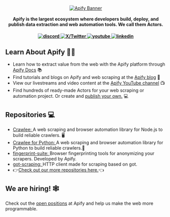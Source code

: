 <br />
<p align="center">
    <a href="https://apify.com" target="_blank"><img src="./images/banner.png" alt="Apify Banner"></a>
    <br />
    <br />
    <b>Apify is the largest ecosystem where developers build, deploy, and publish data extraction and web automation tools. We call them Actors.</b>
</p>

<h4 align="center">
  <a href="https://apify.com/discord/">
    <img src="https://img.shields.io/badge/discord-7289da.svg?style=flat-square" alt="discord">
  </a>
  <a href="https://x.com/apify/">
    <img src="https://img.shields.io/badge/twitter-18a1d6.svg?style=flat-square" alt="X/Twitter">
  </a>
  <a href="https://www.youtube.com/c/Apify"/>
    <img src="https://img.shields.io/badge/youtube-d95652.svg?style=flat-square&" alt="youtube">
  </a> 
  <a href="https://www.linkedin.com/company/apifytech/">
    <img src="https://img.shields.io/badge/LinkedIn-0077B5?style=flat-square&" alt="linkedin">
  </a>
</h4>


<h2>Learn About Apify 🧑‍🎓</h2>

<ul>
    <li>Learn how to extract value from the web with the Apify platform through <a href="https://docs.apify.com/">Apify Docs</a> 📚 </li>
    <li>Find tutorials and blogs on Apify and web scraping at the <a href="https://blog.apify.com/">Apify blog</a> 📝</li>
    <li>View our livestreams and video content at the <a href="https://youtube.com/c/Apify">Apify YouTube channel</a> 📺</li>
    <li>Find hundreds of ready-made Actors for your web scraping or automation project. Or create and <a href="https://apify.com/store/">publish your own.</a> 💻</li>
</ul>

<h2>Repositories 💻</h2>
<ul>
    <li><a href="https://github.com/apify/crawlee">Crawlee: </a>A web scraping and browser automation library for Node.js to build reliable crawlers. 🖥️</li>
    <li><a href="https://github.com/apify/crawlee-python">Crawlee for Python: </a> A web scraping and browser automation library for Python to build reliable crawlers.🐍</li> 
    <li><a href="https://github.com/apify/fingerprint-suite">fingerprint-suite: </a> Browser fingerprinting tools for anonymizing your scrapers. Developed by Apify.</li>
    <li><a href="https://github.com/apify/got-scraping">got-scraping: </a> HTTP client made for scraping based on got.</li>
    <li>👉<a href="https://github.com/orgs/apify/repositories?type=all">Check out our more repositories here.</a>👈</li>
</ul>

<h2>We are hiring! 🕸️</h2>

Check out the [open positions](https://apify.com/jobs) at Apify and help us make the web more programmable.
